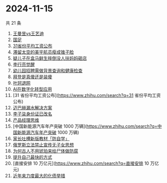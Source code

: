 # 2024-11-15

共 21 条

<!-- BEGIN ZHIHUSEARCH -->
<!-- 最后更新时间 Fri Nov 15 2024 21:28:42 GMT+0800 (China Standard Time) -->
1. [王曼昱vs王艺迪](https://www.zhihu.com/search?q=王曼昱vs王艺迪)
1. [国足](https://www.zhihu.com/search?q=国足)
1. [31省份平均工资公布](https://www.zhihu.com/search?q=31省份平均工资公布)
1. [滞留太空的美宇航员瘦成锥子脸](https://www.zhihu.com/search?q=滞留太空的美宇航员瘦成锥子脸)
1. [疑儿子在盒马鲜生摔倒没人扶妈妈砸店](https://www.zhihu.com/search?q=疑儿子在盒马鲜生摔倒没人扶妈妈砸店)
1. [李行亮觉醒](https://www.zhihu.com/search?q=李行亮觉醒)
1. [幼儿园招聘需做背景查询和健康检查](https://www.zhihu.com/search?q=幼儿园招聘需做背景查询和健康检查)
1. [拜登是真傻还是装傻](https://www.zhihu.com/search?q=拜登是真傻还是装傻)
1. [叶珂退网](https://www.zhihu.com/search?q=叶珂退网)
1. [AI在数字化转型应用](https://www.zhihu.com/search?q=AI在数字化转型应用)
1. [31 省份平均工资公布](https://www.zhihu.com/search?q=31 省份平均工资公布)
1. [迈巴赫漏水解决方案](https://www.zhihu.com/search?q=迈巴赫漏水解决方案)
1. [李子柒身份证已改名](https://www.zhihu.com/search?q=李子柒身份证已改名)
1. [产品经理思维](https://www.zhihu.com/search?q=产品经理思维)
1. [中国新能源汽车年产突破 1000 万辆](https://www.zhihu.com/search?q=中国新能源汽车年产突破 1000 万辆)
1. [家长吐槽新版教材「防自学」](https://www.zhihu.com/search?q=家长吐槽新版教材「防自学」)
1. [俄罗斯立法禁止宣传无子女思想](https://www.zhihu.com/search?q=俄罗斯立法禁止宣传无子女思想)
1. [为何古人不用琥珀来给尸体做防腐](https://www.zhihu.com/search?q=为何古人不用琥珀来给尸体做防腐)
1. [提升自己最快的方式](https://www.zhihu.com/search?q=提升自己最快的方式)
1. [直接安排 10 万亿元](https://www.zhihu.com/search?q=直接安排 10 万亿元)
1. [近年来力度最大的化债举措](https://www.zhihu.com/search?q=近年来力度最大的化债举措)
<!-- END ZHIHUSEARCH -->
